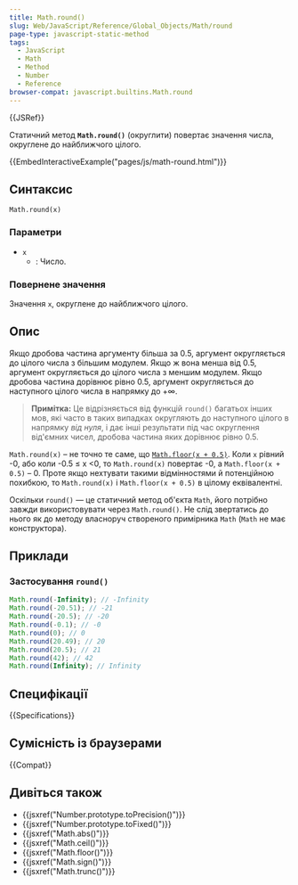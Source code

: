 ```yaml
---
title: Math.round()
slug: Web/JavaScript/Reference/Global_Objects/Math/round
page-type: javascript-static-method
tags:
  - JavaScript
  - Math
  - Method
  - Number
  - Reference
browser-compat: javascript.builtins.Math.round
---
```


{{JSRef}}

Статичний метод **`Math.round()`** (округлити) повертає значення числа, округлене до найближчого цілого.

{{EmbedInteractiveExample("pages/js/math-round.html")}}

## Синтаксис

```js-nolint
Math.round(x)
```

### Параметри

- `x`
  - : Число.

### Повернене значення

Значення `x`, округлене до найближчого цілого.

## Опис

Якщо дробова частина аргументу більша за 0.5, аргумент округляється до цілого числа з більшим модулем. Якщо ж вона менша від 0.5, аргумент округляється до цілого числа з меншим модулем. Якщо дробова частина дорівнює рівно 0.5, аргумент округляється до наступного цілого числа в напрямку до +∞.

> **Примітка:** Це відрізняється від функцій `round()` багатьох інших мов, які часто в таких випадках округляють до наступного цілого в напрямку _від нуля_, і дає інші результати під час округлення від'ємних чисел, дробова частина яких дорівнює рівно 0.5.

`Math.round(x)` – не точно те саме, що [`Math.floor(x + 0.5)`](/uk/docs/Web/JavaScript/Reference/Global_Objects/Math/floor). Коли `x` рівний -0, або коли -0.5 ≤ x <0, то `Math.round(x)` повертає -0, а `Math.floor(x + 0.5)` – 0. Проте якщо нехтувати такими відмінностями й потенційною похибкою, то `Math.round(x)` і `Math.floor(x + 0.5)` в цілому еквівалентні.

Оскільки `round()` — це статичний метод об'єкта `Math`, його потрібно завжди використовувати через `Math.round()`. Не слід звертатись до нього як до методу власноруч створеного примірника `Math` (`Math` не має конструктора).

## Приклади

### Застосування `round()`

```js
Math.round(-Infinity); // -Infinity
Math.round(-20.51); // -21
Math.round(-20.5); // -20
Math.round(-0.1); // -0
Math.round(0); // 0
Math.round(20.49); // 20
Math.round(20.5); // 21
Math.round(42); // 42
Math.round(Infinity); // Infinity
```

## Специфікації

{{Specifications}}

## Сумісність із браузерами

{{Compat}}

## Дивіться також

- {{jsxref("Number.prototype.toPrecision()")}}
- {{jsxref("Number.prototype.toFixed()")}}
- {{jsxref("Math.abs()")}}
- {{jsxref("Math.ceil()")}}
- {{jsxref("Math.floor()")}}
- {{jsxref("Math.sign()")}}
- {{jsxref("Math.trunc()")}}
